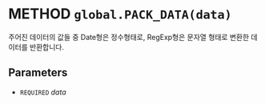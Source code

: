 # METHOD `global.PACK_DATA(data)`
주어진 데이터의 값들 중 Date형은 정수형태로, RegExp형은 문자열 형태로 변환한 데이터를 반환합니다.

## Parameters
* `REQUIRED` *data*
